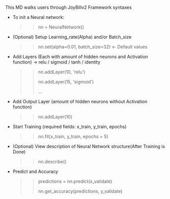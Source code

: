 This MD walks users through JoyBillv2 Framework syntaxes
* To init a Neural network:
  >> nn = NeuralNetwork()
* (Optional) Setup Learning_rate(Alpha) and/or Batch_size
  >> nn.set(alpha=0.01, batch_size=32) <- Default values
* Add Layers (Each with amount of hidden neurons and Activation function)
  -> relu / sigmoid / tanh / identity
  >> nn.addLayer(10, 'relu')
  >> 
  >> nn.addLayer(15, 'sigmoid')
  >> 
  >> ...
* Add Output Layer (amount of hidden neurons without Activation function)
  >> nn.addLayer(10)
* Start Training (required fields: x_train, y_train, epochs)
  >> nn.fit(x_train, y_train, epochs = 5)
* (Optional) View description of Neural Network structure(After Training is Done)
  >> nn.describe()
* Predict and Accuracy
  >> predictions = nn.predict(x_validate)
  >> 
  >> nn.get_accuracy(predictions, y_validate)
